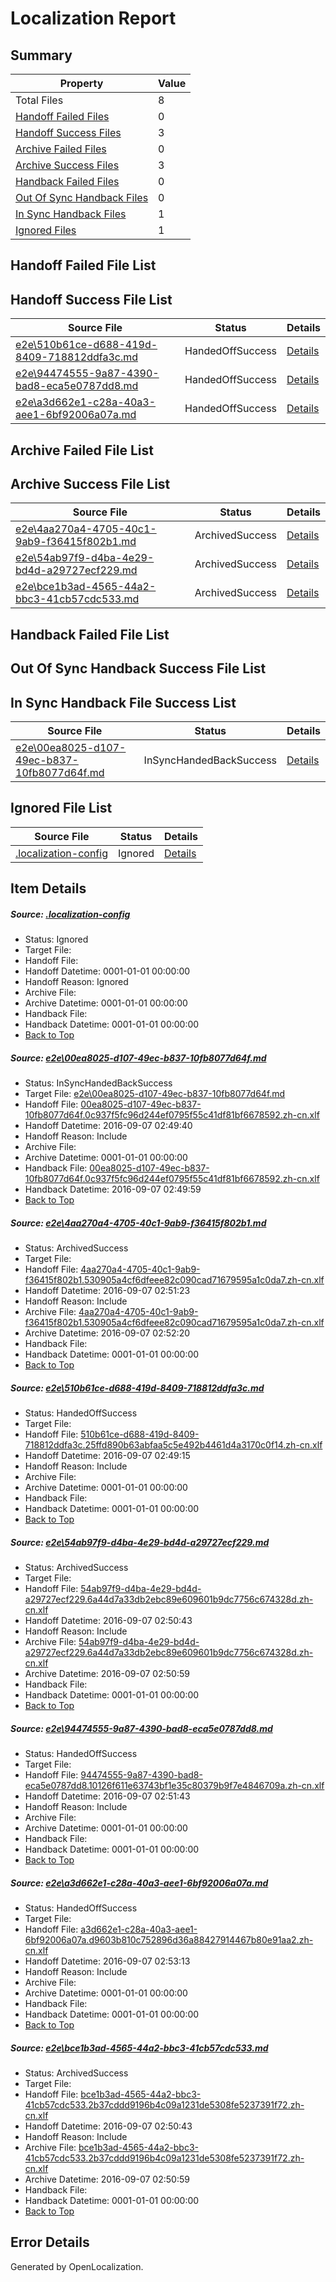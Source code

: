 # <a name='report-top'></a> Localization Report

## Summary
 Property | Value 
 -------- | ----- 
 Total Files | 8
[ Handoff Failed Files ](#handoff-failed-list)| 0
[ Handoff Success Files ](#handoff-success-list)| 3
[ Archive Failed Files ](#archive-failed-list)| 0
[ Archive Success Files ](#archive-success-list)| 3
[ Handback Failed Files ](#handback-failed-list)| 0
[ Out Of Sync Handback Files ](#outofsync-handback-success-list)| 0
[ In Sync Handback Files ](#insync-handback-success-list)| 1
[ Ignored Files ](#ignored-list)| 1

## <a name='handoff-failed-list'></a> Handoff Failed File List

## <a name='handoff-success-list'></a> Handoff Success File List
 Source File | Status | Details 
 ----------- | ------ | ------- 
 [e2e\510b61ce-d688-419d-8409-718812ddfa3c.md](https://github.com/OpenLocalizationTestOrg/ol-test0/blob/3bc296989e5d60660b71265bce1bdc8396575907/e2e/510b61ce-d688-419d-8409-718812ddfa3c.md) | HandedOffSuccess | [Details](#d7a9ee3e4f00214977591e6eebaf8475dbdb4b7e3)
 [e2e\94474555-9a87-4390-bad8-eca5e0787dd8.md](https://github.com/OpenLocalizationTestOrg/ol-test0/blob/fab5056b8cf445ca3e2ee80ed641aad62d3ed247/e2e/94474555-9a87-4390-bad8-eca5e0787dd8.md) | HandedOffSuccess | [Details](#55d5e57dce76a167778d9d2c69f76e03a90bc5c75)
 [e2e\a3d662e1-c28a-40a3-aee1-6bf92006a07a.md](https://github.com/OpenLocalizationTestOrg/ol-test0/blob/a3f971c5c2a89bce4797d4d5bfa90d7e93645909/e2e/a3d662e1-c28a-40a3-aee1-6bf92006a07a.md) | HandedOffSuccess | [Details](#a48e4e44350d225cef215bb0c71d7475a8a152626)

## <a name='archive-failed-list'></a> Archive Failed File List

## <a name='archive-success-list'></a> Archive Success File List
 Source File | Status | Details 
 ----------- | ------ | ------- 
 [e2e\4aa270a4-4705-40c1-9ab9-f36415f802b1.md](https://github.com/OpenLocalizationTestOrg/ol-test0/blob/f096f2f8adecab94f1655c12bcf664ac52106a8f/e2e/4aa270a4-4705-40c1-9ab9-f36415f802b1.md) | ArchivedSuccess | [Details](#d4fc5d79453b3815b173cf48bc75c754315477762)
 [e2e\54ab97f9-d4ba-4e29-bd4d-a29727ecf229.md](https://github.com/OpenLocalizationTestOrg/ol-test0/blob/b4ff2e6d4f46ad4c911cb6877e3d62bdee2176de/e2e/54ab97f9-d4ba-4e29-bd4d-a29727ecf229.md) | ArchivedSuccess | [Details](#fc614b0d13f6e310754b5b2ac3d6b3b9021a11c04)
 [e2e\bce1b3ad-4565-44a2-bbc3-41cb57cdc533.md](https://github.com/OpenLocalizationTestOrg/ol-test0/blob/b4ff2e6d4f46ad4c911cb6877e3d62bdee2176de/e2e/bce1b3ad-4565-44a2-bbc3-41cb57cdc533.md) | ArchivedSuccess | [Details](#68fca898217a0f588fcbfd1a6cbb7e22c8b1c6d87)

## <a name='handback-failed-list'></a> Handback Failed File List

## <a name='outofsync-handback-success-list'></a> Out Of Sync Handback Success File List

## <a name='insync-handback-success-list'></a> In Sync Handback File Success List
 Source File | Status | Details 
 ----------- | ------ | ------- 
 [e2e\00ea8025-d107-49ec-b837-10fb8077d64f.md](https://github.com/OpenLocalizationTestOrg/ol-test0/blob/a821d640cdc761ebdd2c3784f1e46f5717f2a9ce/e2e/00ea8025-d107-49ec-b837-10fb8077d64f.md) | InSyncHandedBackSuccess | [Details](#b96376e79536862d407f06851dd9faddd56e02ef1)

## <a name='ignored-list'></a> Ignored File List
 Source File | Status | Details 
 ----------- | ------ | ------- 
 [.localization-config](https://github.com/OpenLocalizationTestOrg/ol-test0/blob/a3f971c5c2a89bce4797d4d5bfa90d7e93645909/.localization-config) | Ignored | [Details](#3d4f252ac210baf56311d7e97dcc2db10974dbd20)

## Item Details
##### <a name='3d4f252ac210baf56311d7e97dcc2db10974dbd20'></a> Source: [.localization-config](https://github.com/OpenLocalizationTestOrg/ol-test0/blob/a3f971c5c2a89bce4797d4d5bfa90d7e93645909/.localization-config)
* Status: Ignored
* Target File: 
* Handoff File: 
* Handoff Datetime: 0001-01-01 00:00:00
* Handoff Reason: Ignored
* Archive File: 
* Archive Datetime: 0001-01-01 00:00:00
* Handback File: 
* Handback Datetime: 0001-01-01 00:00:00
* [Back to Top](#report-top)

##### <a name='b96376e79536862d407f06851dd9faddd56e02ef1'></a> Source: [e2e\00ea8025-d107-49ec-b837-10fb8077d64f.md](https://github.com/OpenLocalizationTestOrg/ol-test0/blob/a821d640cdc761ebdd2c3784f1e46f5717f2a9ce/e2e/00ea8025-d107-49ec-b837-10fb8077d64f.md)
* Status: InSyncHandedBackSuccess
* Target File: [e2e\00ea8025-d107-49ec-b837-10fb8077d64f.md](https://github.com/OpenLocalizationTestOrg/ol-test0-zhcn/blob/2f954a04a5b62a283e0cdfe09f2d27341ae29222/e2e/00ea8025-d107-49ec-b837-10fb8077d64f.md)
* Handoff File: [00ea8025-d107-49ec-b837-10fb8077d64f.0c937f5fc96d244ef0795f55c41df81bf6678592.zh-cn.xlf](https://github.com/OpenLocalizationTestOrg/ol-test0-handoff/blob/d092e531b3f6d7041b07235897a28352f9d1b2cf/ol-handoff/OpenLocalizationTestOrg/ol-test0-zhcn/ci/ht/00ea8025-d107-49ec-b837-10fb8077d64f.0c937f5fc96d244ef0795f55c41df81bf6678592.zh-cn.xlf)
* Handoff Datetime: 2016-09-07 02:49:40
* Handoff Reason: Include
* Archive File: 
* Archive Datetime: 0001-01-01 00:00:00
* Handback File: [00ea8025-d107-49ec-b837-10fb8077d64f.0c937f5fc96d244ef0795f55c41df81bf6678592.zh-cn.xlf](https://github.com/OpenLocalizationTestOrg/ol-test0-handback/blob/934612a0dec30a563a5f2b083033ed2bb6d082d5/ol-handback/OpenLocalizationTestOrg/ol-test0-zhcn/ci/ht/00ea8025-d107-49ec-b837-10fb8077d64f.0c937f5fc96d244ef0795f55c41df81bf6678592.zh-cn.xlf)
* Handback Datetime: 2016-09-07 02:49:59
* [Back to Top](#report-top)

##### <a name='d4fc5d79453b3815b173cf48bc75c754315477762'></a> Source: [e2e\4aa270a4-4705-40c1-9ab9-f36415f802b1.md](https://github.com/OpenLocalizationTestOrg/ol-test0/blob/f096f2f8adecab94f1655c12bcf664ac52106a8f/e2e/4aa270a4-4705-40c1-9ab9-f36415f802b1.md)
* Status: ArchivedSuccess
* Target File: 
* Handoff File: [4aa270a4-4705-40c1-9ab9-f36415f802b1.530905a4cf6dfeee82c090cad71679595a1c0da7.zh-cn.xlf](https://github.com/OpenLocalizationTestOrg/ol-test0-handoff/blob/948d21539de1ef2dbe14189c951fbfce143b4e00/ol-handoff/OpenLocalizationTestOrg/ol-test0-zhcn/ci/ht/4aa270a4-4705-40c1-9ab9-f36415f802b1.530905a4cf6dfeee82c090cad71679595a1c0da7.zh-cn.xlf)
* Handoff Datetime: 2016-09-07 02:51:23
* Handoff Reason: Include
* Archive File: [4aa270a4-4705-40c1-9ab9-f36415f802b1.530905a4cf6dfeee82c090cad71679595a1c0da7.zh-cn.xlf](https://github.com/OpenLocalizationTestOrg/ol-test0-handoff/blob/048d96c56c3824cc06d6d70f568916d0aa6e1f3e/ol-archive/OpenLocalizationTestOrg/ol-test0-zhcn/ci/ht/4aa270a4-4705-40c1-9ab9-f36415f802b1.530905a4cf6dfeee82c090cad71679595a1c0da7.zh-cn.xlf)
* Archive Datetime: 2016-09-07 02:52:20
* Handback File: 
* Handback Datetime: 0001-01-01 00:00:00
* [Back to Top](#report-top)

##### <a name='d7a9ee3e4f00214977591e6eebaf8475dbdb4b7e3'></a> Source: [e2e\510b61ce-d688-419d-8409-718812ddfa3c.md](https://github.com/OpenLocalizationTestOrg/ol-test0/blob/3bc296989e5d60660b71265bce1bdc8396575907/e2e/510b61ce-d688-419d-8409-718812ddfa3c.md)
* Status: HandedOffSuccess
* Target File: 
* Handoff File: [510b61ce-d688-419d-8409-718812ddfa3c.25ffd890b63abfaa5c5e492b4461d4a3170c0f14.zh-cn.xlf](https://github.com/OpenLocalizationTestOrg/ol-test0-handoff/blob/171c10fd968fc9d21e33dfef2c41f14efcfc5d2a/ol-handoff/OpenLocalizationTestOrg/ol-test0-zhcn/ci/ht/510b61ce-d688-419d-8409-718812ddfa3c.25ffd890b63abfaa5c5e492b4461d4a3170c0f14.zh-cn.xlf)
* Handoff Datetime: 2016-09-07 02:49:15
* Handoff Reason: Include
* Archive File: 
* Archive Datetime: 0001-01-01 00:00:00
* Handback File: 
* Handback Datetime: 0001-01-01 00:00:00
* [Back to Top](#report-top)

##### <a name='fc614b0d13f6e310754b5b2ac3d6b3b9021a11c04'></a> Source: [e2e\54ab97f9-d4ba-4e29-bd4d-a29727ecf229.md](https://github.com/OpenLocalizationTestOrg/ol-test0/blob/b4ff2e6d4f46ad4c911cb6877e3d62bdee2176de/e2e/54ab97f9-d4ba-4e29-bd4d-a29727ecf229.md)
* Status: ArchivedSuccess
* Target File: 
* Handoff File: [54ab97f9-d4ba-4e29-bd4d-a29727ecf229.6a44d7a33db2ebc89e609601b9dc7756c674328d.zh-cn.xlf](https://github.com/OpenLocalizationTestOrg/ol-test0-handoff/blob/04521524385e12a2a7d0e143f87bbf3e7e5b3682/ol-handoff/OpenLocalizationTestOrg/ol-test0-zhcn/ci/ht/54ab97f9-d4ba-4e29-bd4d-a29727ecf229.6a44d7a33db2ebc89e609601b9dc7756c674328d.zh-cn.xlf)
* Handoff Datetime: 2016-09-07 02:50:43
* Handoff Reason: Include
* Archive File: [54ab97f9-d4ba-4e29-bd4d-a29727ecf229.6a44d7a33db2ebc89e609601b9dc7756c674328d.zh-cn.xlf](https://github.com/OpenLocalizationTestOrg/ol-test0-handoff/blob/1952e34d6d9ea44157e81b283eba7ec79752e4e5/ol-archive/OpenLocalizationTestOrg/ol-test0-zhcn/ci/ht/54ab97f9-d4ba-4e29-bd4d-a29727ecf229.6a44d7a33db2ebc89e609601b9dc7756c674328d.zh-cn.xlf)
* Archive Datetime: 2016-09-07 02:50:59
* Handback File: 
* Handback Datetime: 0001-01-01 00:00:00
* [Back to Top](#report-top)

##### <a name='55d5e57dce76a167778d9d2c69f76e03a90bc5c75'></a> Source: [e2e\94474555-9a87-4390-bad8-eca5e0787dd8.md](https://github.com/OpenLocalizationTestOrg/ol-test0/blob/fab5056b8cf445ca3e2ee80ed641aad62d3ed247/e2e/94474555-9a87-4390-bad8-eca5e0787dd8.md)
* Status: HandedOffSuccess
* Target File: 
* Handoff File: [94474555-9a87-4390-bad8-eca5e0787dd8.10126f611e63743bf1e35c80379b9f7e4846709a.zh-cn.xlf](https://github.com/OpenLocalizationTestOrg/ol-test0-handoff/blob/bd7b9e03fea73be0131bdf58068a9dba691bee3f/ol-handoff/OpenLocalizationTestOrg/ol-test0-zhcn/ci/ht/94474555-9a87-4390-bad8-eca5e0787dd8.10126f611e63743bf1e35c80379b9f7e4846709a.zh-cn.xlf)
* Handoff Datetime: 2016-09-07 02:51:43
* Handoff Reason: Include
* Archive File: 
* Archive Datetime: 0001-01-01 00:00:00
* Handback File: 
* Handback Datetime: 0001-01-01 00:00:00
* [Back to Top](#report-top)

##### <a name='a48e4e44350d225cef215bb0c71d7475a8a152626'></a> Source: [e2e\a3d662e1-c28a-40a3-aee1-6bf92006a07a.md](https://github.com/OpenLocalizationTestOrg/ol-test0/blob/a3f971c5c2a89bce4797d4d5bfa90d7e93645909/e2e/a3d662e1-c28a-40a3-aee1-6bf92006a07a.md)
* Status: HandedOffSuccess
* Target File: 
* Handoff File: [a3d662e1-c28a-40a3-aee1-6bf92006a07a.d9603b810c752896d36a88427914467b80e91aa2.zh-cn.xlf](https://github.com/OpenLocalizationTestOrg/ol-test0-handoff/blob/0e8b04b4e5f0aef2e78a43eb3fc8a85c718a8620/ol-handoff/OpenLocalizationTestOrg/ol-test0-zhcn/ci/ht/a3d662e1-c28a-40a3-aee1-6bf92006a07a.d9603b810c752896d36a88427914467b80e91aa2.zh-cn.xlf)
* Handoff Datetime: 2016-09-07 02:53:13
* Handoff Reason: Include
* Archive File: 
* Archive Datetime: 0001-01-01 00:00:00
* Handback File: 
* Handback Datetime: 0001-01-01 00:00:00
* [Back to Top](#report-top)

##### <a name='68fca898217a0f588fcbfd1a6cbb7e22c8b1c6d87'></a> Source: [e2e\bce1b3ad-4565-44a2-bbc3-41cb57cdc533.md](https://github.com/OpenLocalizationTestOrg/ol-test0/blob/b4ff2e6d4f46ad4c911cb6877e3d62bdee2176de/e2e/bce1b3ad-4565-44a2-bbc3-41cb57cdc533.md)
* Status: ArchivedSuccess
* Target File: 
* Handoff File: [bce1b3ad-4565-44a2-bbc3-41cb57cdc533.2b37cddd9196b4c09a1231de5308fe5237391f72.zh-cn.xlf](https://github.com/OpenLocalizationTestOrg/ol-test0-handoff/blob/04521524385e12a2a7d0e143f87bbf3e7e5b3682/ol-handoff/OpenLocalizationTestOrg/ol-test0-zhcn/ci/ht/bce1b3ad-4565-44a2-bbc3-41cb57cdc533.2b37cddd9196b4c09a1231de5308fe5237391f72.zh-cn.xlf)
* Handoff Datetime: 2016-09-07 02:50:43
* Handoff Reason: Include
* Archive File: [bce1b3ad-4565-44a2-bbc3-41cb57cdc533.2b37cddd9196b4c09a1231de5308fe5237391f72.zh-cn.xlf](https://github.com/OpenLocalizationTestOrg/ol-test0-handoff/blob/1952e34d6d9ea44157e81b283eba7ec79752e4e5/ol-archive/OpenLocalizationTestOrg/ol-test0-zhcn/ci/ht/bce1b3ad-4565-44a2-bbc3-41cb57cdc533.2b37cddd9196b4c09a1231de5308fe5237391f72.zh-cn.xlf)
* Archive Datetime: 2016-09-07 02:50:59
* Handback File: 
* Handback Datetime: 0001-01-01 00:00:00
* [Back to Top](#report-top)


## Error Details

Generated by OpenLocalization.
